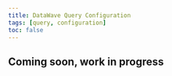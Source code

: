 ```yaml
---
title: DataWave Query Configuration
tags: [query, configuration]
toc: false
---
```


## Coming soon, work in progress
